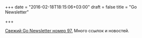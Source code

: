 +++
date = "2016-02-18T18:15:06+03:00"
draft = false
title = "Go Newsletter"

+++

<p><a href="http://golangweekly.com/issues/97">Свежий&nbsp;Go Newsletter номер 97.</a> Много ссылок и новостей.</p>

